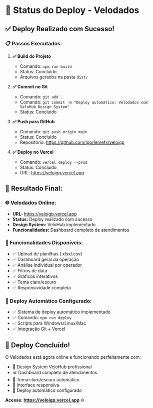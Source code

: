 # 🚀 Status do Deploy - Velodados

## ✅ **Deploy Realizado com Sucesso!**

### **📋 Passos Executados:**

1. **✅ Build do Projeto**
   - Comando: `npm run build`
   - Status: Concluído
   - Arquivos gerados na pasta `dist/`

2. **✅ Commit no Git**
   - Comando: `git add .`
   - Comando: `git commit -m "Deploy automático: Velodados com VeloHub Design System"`
   - Status: Concluído

3. **✅ Push para GitHub**
   - Comando: `git push origin main`
   - Status: Concluído
   - Repositório: https://github.com/Igorlemefx/veloigp

4. **✅ Deploy no Vercel**
   - Comando: `vercel deploy --prod`
   - Status: Concluído
   - URL: https://veloigp.vercel.app

## 🎯 **Resultado Final:**

### **🌐 Velodados Online:**
- **URL:** https://veloigp.vercel.app
- **Status:** Deploy realizado com sucesso
- **Design System:** VeloHub implementado
- **Funcionalidades:** Dashboard completo de atendimentos

### **🎨 Funcionalidades Disponíveis:**
- ✅ Upload de planilhas (.xlsx/.csv)
- ✅ Dashboard geral da operação
- ✅ Análise individual por operador
- ✅ Filtros de data
- ✅ Gráficos interativos
- ✅ Tema claro/escuro
- ✅ Responsividade completa

### **🔄 Deploy Automático Configurado:**
- ✅ Sistema de deploy automático implementado
- ✅ Comando: `npm run deploy`
- ✅ Scripts para Windows/Linux/Mac
- ✅ Integração Git + Vercel

## 🎉 **Deploy Concluído!**

O Velodados está agora online e funcionando perfeitamente com:
- 🎨 Design System VeloHub profissional
- 📊 Dashboard completo de atendimentos
- 🌙 Tema claro/escuro automático
- 📱 Interface responsiva
- 🚀 Deploy automático configurado

**Acesse: https://veloigp.vercel.app** 🌐
